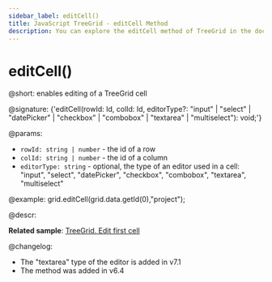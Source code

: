 ```yaml
---
sidebar_label: editCell()
title: JavaScript TreeGrid - editCell Method 
description: You can explore the editCell method of TreeGrid in the documentation of the DHTMLX JavaScript UI library. Browse developer guides and API reference, try out code examples and live demos, and download a free 30-day evaluation version of DHTMLX Suite.
---
```


# editCell()

@short: enables editing of a TreeGrid cell

@signature: {'editCell(rowId: Id, colId: Id, editorType?: "input" | "select" | "datePicker" | "checkbox" | "combobox" | "textarea" | "multiselect"): void;'}

@params:
- `rowId: string | number` - the id of a row
- `colId: string | number` - the id of a column
- `editorType: string` - optional, the type of an editor used in a cell: "input", "select", "datePicker", "checkbox", "combobox", "textarea", "multiselect"

@example:
grid.editCell(grid.data.getId(0),"project");

@descr:

**Related sample**: [TreeGrid. Edit first cell](https://snippet.dhtmlx.com/zm6wh1ss)

@changelog:
- The "textarea" type of the editor is added in v7.1
- The method was added in v6.4

[comment]: # (@related: treegrid/usage.md#editing-data)